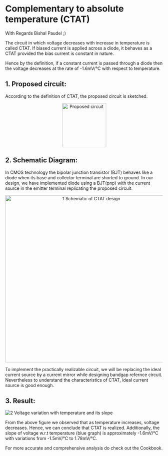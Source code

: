 # Complementary to absolute temperature (CTAT) 

With Regards Bishal Paudel ;)

The circuit in which voltage decreases with increase in temperature is called CTAT.
If biased current is applied across a diode, it behaves as a CTAT provided the bias current is constant in nature.

Hence by the definition, if a constant current is passed through a diode then the voltage decreases at the rate of -1.6mV/°C with respect to temperature.


## 1. Proposed circuit:
According to the definition of CTAT, the proposed circuit is sketched.

<p align="center">
  <img width="141" alt="Proposed circuit" src="https://user-images.githubusercontent.com/62088646/213097119-124365a3-c6f3-4e97-b373-a6316f686187.png">
</p>


## 2. Schematic Diagram:
In CMOS technology the bipolar junction transistor (BJT) behaves like a diode when its base and collector terminal are shorted to ground. In our design, we have implemented diode using a BJT(pnp) with the current source in the emitter terminal replicating the proposed circuit.  

<p align="center">
  <img width="535" alt="1 Schematic of CTAT design" src="https://user-images.githubusercontent.com/62088646/213097269-8bc3499e-6954-4ad6-81cf-296264dafb8a.png">
</p>

To implement the practically realizable circuit, we will be replacing the ideal current source by a current mirror while designing bandgap refernce circuit. Nevertheless to understand the characteristics of CTAT, ideal current source is good enough.

## 3. Result:

![2 Voltage variation with temperature and its slope](https://user-images.githubusercontent.com/62088646/213100901-e2f76862-e5b8-44be-aeaa-6d77960a5d9f.jpg)

From the above figure we observed that as temperature increases, voltage decreases. Hence, we can conclude that CTAT is realized. Additionally, the slope of voltage w.r.t temperature (blue graph) is approximately -1.6mV/°C with variations from -1.5mV/°C to 1.78mV/°C.

For more accurate and comprehensive analysis do check out the Cookbook.

